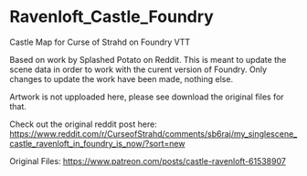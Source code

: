 # Ravenloft_Castle_Foundry
Castle Map for Curse of Strahd on Foundry VTT

Based on work by Splashed Potato on Reddit.  This is meant to update the scene data in order to work with the curent version of Foundry.  Only changes to update the work have been made, nothing else. 

Artwork is not upploaded here, please see download the original files for that.

Check out the original reddit post here: https://www.reddit.com/r/CurseofStrahd/comments/sb6raj/my_singlescene_castle_ravenloft_in_foundry_is_now/?sort=new

Original Files: https://www.patreon.com/posts/castle-ravenloft-61538907
